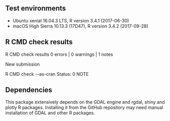 ## Test environments
* Ubuntu xenial 16.04.3 LTS, R version 3.4.1 (2017-06-30)
* macOS High Sierra 10.13.3 (17D47), R version 3.4.2 (2017-09-28)

## R CMD check results
R CMD check results
0 errors | 0 warnings | 1 notes

New submission

R CMD check --as-cran
Status: 0 NOTE

## Dependencies
This package extensively depends on the GDAL engine and rgdal, shiny and plotly R packages.
Installing it from the GitHub repository may need manual installation of GDAL and other R packages.
